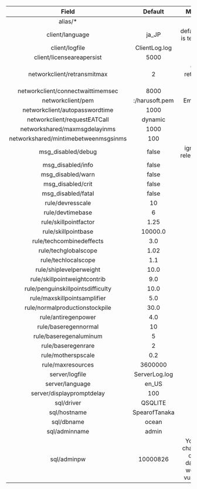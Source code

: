 |                Field                 |    Default     |                          Meaning                          |
| :----------------------------------: | :------------: | :-------------------------------------------------------: |
|               alias/*                |                |                                                           |
|           client/language            |     ja_JP      |                default value is temporary                 |
|            client/logfile            | ClientLog.log  |                                                           |
|      client/licenseareapersist       |      5000      |                                                           |
|     networkclient/retransmitmax      |       2        |                  Client retransmit time                   |
|  networkclient/connectwaittimemsec   |      8000      |                                                           |
|          networkclient/pem           | :/harusoft.pem |                         Embedded                          |
|    networkclient/autopasswordtime    |      1000      |                                                           |
|     networkclient/requestEATCall     |    dynamic     |                                                           |
|    networkshared/maxmsgdelayinms     |      1000      |                                                           |
| networkshared/mintimebetweenmsgsinms |      100       |                                                           |
|          msg_disabled/debug          |     false      |                  ignored in releasemode                   |
|          msg_disabled/info           |     false      |                                                           |
|          msg_disabled/warn           |     false      |                                                           |
|          msg_disabled/crit           |     false      |                                                           |
|          msg_disabled/fatal          |     false      |                                                           |
|           rule/devresscale           |       10       |                                                           |
|           rule/devtimebase           |       6        |                                                           |
|        rule/skillpointfactor         |      1.25      |                                                           |
|         rule/skillpointbase          |    10000.0     |                                                           |
|       rule/techcombinedeffects       |      3.0       |                                                           |
|         rule/techglobalscope         |      1.02      |                                                           |
|         rule/techlocalscope          |      1.1       |                                                           |
|       rule/shiplevelperweight        |      10.0      |                                                           |
|     rule/skillpointweightcontrib     |      9.0       |                                                           |
|  rule/penguinskillpointsdifficulty   |      10.0      |                                                           |
|     rule/maxskillpointsamplifier     |      5.0       |                                                           |
|    rule/normalproductionstockpile    |      30.0      |                                                           |
|         rule/antiregenpower          |      4.0       |                                                           |
|         rule/baseregennormal         |       10       |                                                           |
|        rule/baseregenaluminum        |       5        |                                                           |
|          rule/baseregenrare          |       2        |                                                           |
|          rule/motherspscale          |      0.2       |                                                           |
|          rule/maxresources           |    3600000     |                                                           |
|            server/logfile            | ServerLog.log  |                                                           |
|           server/language            |     en_US      |                                                           |
|      server/displaypromptdelay       |      100       |                                                           |
|              sql/driver              |    QSQLITE     |                                                           |
|             sql/hostname             | SpearofTanaka  |                                                           |
|              sql/dbname              |     ocean      |                                                           |
|            sql/adminname             |     admin      |                                                           |
|             sql/adminpw              |    10000826    | You must change this or your database would be vulnerable |